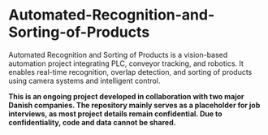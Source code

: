 # Automated-Recognition-and-Sorting-of-Products
Automated Recognition and Sorting of Products is a vision-based automation project integrating PLC, conveyor tracking, and robotics. It enables real-time recognition, overlap detection, and sorting of products using camera systems and intelligent control.

**This is an ongoing project developed in collaboration with two major Danish companies. The repository mainly serves as a placeholder for job interviews, as most project details remain confidential. Due to confidentiality, code and data cannot be shared.**


